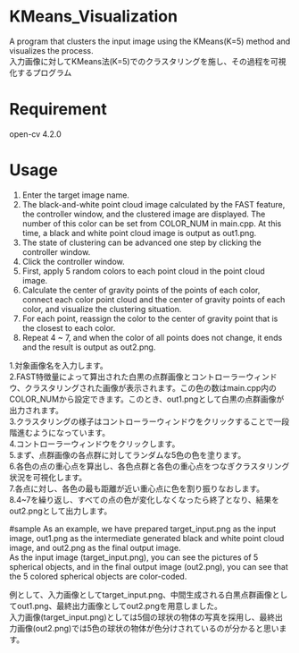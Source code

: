 # KMeans_Visualization
A program that clusters the input image using the KMeans(K=5) method and visualizes the process.  
入力画像に対してKMeans法(K=5)でのクラスタリングを施し、その過程を可視化するプログラム

# Requirement
open-cv 4.2.0  

# Usage
1. Enter the target image name.  
2. The black-and-white point cloud image calculated by the FAST feature, the controller window, and the clustered image are displayed. The number of this color can be set from COLOR_NUM in main.cpp. At this time, a black and white point cloud image is output as out1.png.  
3. The state of clustering can be advanced one step by clicking the controller window.  
4. Click the controller window.  
5. First, apply 5 random colors to each point cloud in the point cloud image.  
6. Calculate the center of gravity points of the points of each color, connect each color point cloud and the center of gravity points of each color, and visualize the clustering situation.  
7. For each point, reassign the color to the center of gravity point that is the closest to each color.  
8. Repeat 4 ~ 7, and when the color of all points does not change, it ends and the result is output as out2.png.  

1.対象画像名を入力します。  
2.FAST特徴量によって算出された白黒の点群画像とコントローラーウィンドウ、クラスタリングされた画像が表示されます。この色の数はmain.cpp内のCOLOR_NUMから設定できます。このとき、out1.pngとして白黒の点群画像が出力されます。  
3.クラスタリングの様子はコントローラーウィンドウをクリックすることで一段階進むようになっています。  
4.コントローラーウィンドウをクリックします。  
5.まず、点群画像の各点群に対してランダムな5色の色を塗ります。  
6.各色の点の重心点を算出し、各色点群と各色の重心点をつなぎクラスタリング状況を可視化します。  
7.各点に対し、各色の最も距離が近い重心点に色を割り振りなおします。  
8.4~7を繰り返し、すべての点の色が変化しなくなったら終了となり、結果をout2.pngとして出力します。  

#sample
As an example, we have prepared target_input.png as the input image, out1.png as the intermediate generated black and white point cloud image, and out2.png as the final output image.  
As the input image (target_input.png), you can see the pictures of 5 spherical objects, and in the final output image (out2.png), you can see that the 5 colored spherical objects are color-coded.  

例として、入力画像としてtarget_input.png、中間生成される白黒点群画像としてout1.png、最終出力画像としてout2.pngを用意しました。  
入力画像(target_input.png)としては5個の球状の物体の写真を採用し、最終出力画像(out2.png)では5色の球状の物体が色分けされているのが分かると思います。  
